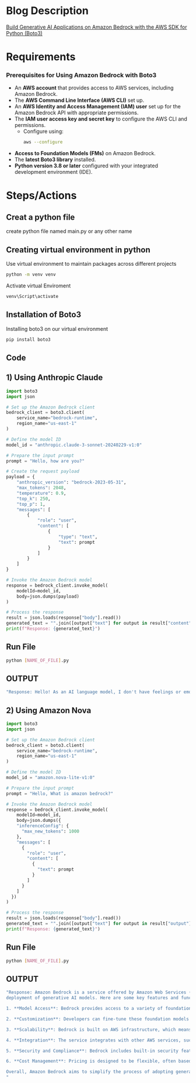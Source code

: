 # Blog Description
[Build Generative AI Applications on Amazon Bedrock with the AWS SDK for Python (Boto3)](https://aws.amazon.com/blogs/machine-learning/build-generative-ai-applications-on-amazon-bedrock-with-the-aws-sdk-for-python-boto3/)

# Requirements
### Prerequisites for Using Amazon Bedrock with Boto3

- An **AWS account** that provides access to AWS services, including Amazon Bedrock.
- The **AWS Command Line Interface (AWS CLI)** set up.
- An **AWS Identity and Access Management (IAM) user** set up for the Amazon Bedrock API with appropriate permissions.
- The **IAM user access key and secret key** to configure the AWS CLI and permissions.  
  - Configure using:  
    ```sh
    aws --configure
    ```
- **Access to Foundation Models (FMs)** on Amazon Bedrock.
- The **latest Boto3 library** installed.
- **Python version 3.8 or later** configured with your integrated development environment (IDE).

# Steps/Actions

## Creat a python file
create  python file named main.py or any other name

## Creating virtual environment in python

Use virtual environment to maintain packages across different projects

```bash
python -m venv venv
```

Activate virtual Enviroment

```bash
venv\Script\activate
```

## Installation of Boto3

Installing boto3 on our virtual environment

```bash
pip install boto3
```

## Code

## 1) Using Anthropic Claude
```python
import boto3
import json

# Set up the Amazon Bedrock client
bedrock_client = boto3.client(
    service_name="bedrock-runtime",
    region_name="us-east-1"
)

# Define the model ID
model_id = "anthropic.claude-3-sonnet-20240229-v1:0"

# Prepare the input prompt
prompt = "Hello, how are you?"

# Create the request payload
payload = {
    "anthropic_version": "bedrock-2023-05-31",
    "max_tokens": 2048,
    "temperature": 0.9,
    "top_k": 250,
    "top_p": 1,
    "messages": [
        {
            "role": "user",
            "content": [
                {
                    "type": "text",
                    "text": prompt
                }
            ]
        }
    ]
}

# Invoke the Amazon Bedrock model
response = bedrock_client.invoke_model(
    modelId=model_id,
    body=json.dumps(payload)
)

# Process the response
result = json.loads(response["body"].read())
generated_text = "".join([output["text"] for output in result["content"]])
print(f"Response: {generated_text}")
```

## Run File 
```bash
python [NAME_OF_FILE].py
```

## OUTPUT
```bash
"Response: Hello! As an AI language model, I don't have feelings or emotions, but I'm operating properly and ready to assist you with any questions or tasks you may have. How can I help you today?"
```

## 2) Using Amazon Nova
```python
import boto3
import json

# Set up the Amazon Bedrock client
bedrock_client = boto3.client(
    service_name="bedrock-runtime",
    region_name="us-east-1"
)

# Define the model ID
model_id = "amazon.nova-lite-v1:0"

# Prepare the input prompt
prompt = "Hello, What is amazon bedrock?"

# Invoke the Amazon Bedrock model
response = bedrock_client.invoke_model(
    modelId=model_id,
    body=json.dumps({
    "inferenceConfig": {
      "max_new_tokens": 1000
    },
    "messages": [
      {
        "role": "user",
        "content": [
          {
            "text": prompt
          }
        ]
      }
    ]
  })
)

# Process the response
result = json.loads(response["body"].read())
generated_text = "".join([output["text"] for output in result["output"]["message"]["content"]])
print(f"Response: {generated_text}")
```

## Run File 
```bash
python [NAME_OF_FILE].py
```

## OUTPUT
```bash
"Response: Amazon Bedrock is a service offered by Amazon Web Services (AWS) designed to facilitate the development and 
deployment of generative AI models. Here are some key features and functionalities of Amazon Bedrock:

1. **Model Access**: Bedrock provides access to a variety of foundation models from AWS and third-party providers, allowing developers to leverage pre-trained models for tasks such as natural language processing, image generation, and more.

2. **Customization**: Developers can fine-tune these foundation models with their own data to better suit their specific needs and applications.

3. **Scalability**: Bedrock is built on AWS infrastructure, which means it can easily scale to meet the demands of different applications, from small-scale projects to enterprise-level solutions.

4. **Integration**: The service integrates with other AWS services, such as Amazon SageMaker, to provide a seamless experience for building, training, and deploying machine learning models.

5. **Security and Compliance**: Bedrock includes built-in security features and adheres to various compliance standards, ensuring that sensitive data is protected.

6. **Cost Management**: Pricing is designed to be flexible, often based on usage, allowing organizations to manage costs effectively.

Overall, Amazon Bedrock aims to simplify the process of adopting generative AI by providing a robust platform for model development, customization, and deployment.
"
```